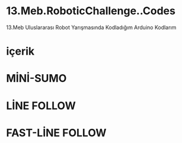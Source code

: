# 13.Meb.RoboticChallenge..Codes
13.Meb Uluslararası Robot Yarışmasında Kodladığım Arduino Kodlarım
# içerik
# MİNİ-SUMO
# LİNE FOLLOW
# FAST-LİNE FOLLOW
